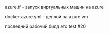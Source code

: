azure.tf - запуск виртуальных машин на azure


docker-azure.yml - деплой на azure vm

последний рабочий билд это test #20
